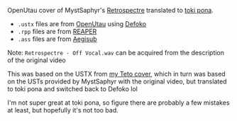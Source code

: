 OpenUtau cover of MystSaphyr's [Retrospectre][retrospectre] translated
to [toki pona][tokipona].

- `.ustx` files are from [OpenUtau][openutau] using [Defoko][utau]
- `.rpp` files are from [REAPER][reaper]
- `.ass` files are from [Aegisub][aegisub]

Note: `Retrospectre - Off Vocal.wav` can be acquired from the description
      of the original video

This was based on the USTX from [my Teto cover](../retrospectre/), which in
turn was based on the USTs provided by MystSaphyr with the original video, but
translated to toki pona and switched back to Defoko lol

I'm not super great at toki pona, so figure there are probably a few mistakes
at least, but hopefully it's not too bad.



[retrospectre]: https://www.nicovideo.jp/watch/sm34021666
[tokipona]: https://tokipona.org
[openutau]: https://github.com/stakira/OpenUtau
[utau]: http://utau2008.blog47.fc2.com
[reaper]: https://www.reaper.fm
[aegisub]: https://github.com/Aegisub/Aegisub

